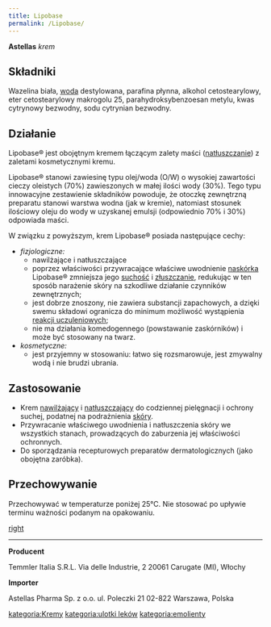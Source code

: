 ```yaml
---
title: Lipobase
permalink: /Lipobase/
---
```


**Astellas**
*krem*

Składniki
---------

Wazelina biała, [woda](/woda "wikilink") destylowana, parafina płynna, alkohol cetostearylowy, eter cetostearylowy makrogolu 25, parahydroksybenzoesan metylu, kwas cytrynowy bezwodny, sodu cytrynian bezwodny.

Działanie
---------

Lipobase® jest obojętnym kremem łączącym zalety maści ([natłuszczanie](/natłuszczanie "wikilink")) z zaletami kosmetycznymi kremu.

Lipobase® stanowi zawiesinę typu olej/woda (O/W) o wysokiej zawartości cieczy oleistych (70%) zawieszonych w małej ilości wody (30%). Tego typu innowacyjne zestawienie składników powoduje, że otoczkę zewnętrzną preparatu stanowi warstwa wodna (jak w kremie), natomiast stosunek ilościowy oleju do wody w uzyskanej emulsji (odpowiednio 70% i 30%) odpowiada maści.

W związku z powyższym, krem Lipobase® posiada następujące cechy:

-   *fizjologiczne:*
    -   nawilżające i natłuszczające
    -   poprzez właściwości przywracające właściwe uwodnienie [naskórka](/naskórek "wikilink") Lipobase® zmniejsza jego [suchość](/suchość_skóry "wikilink") i [złuszczanie](/łuszczenie "wikilink"), redukując w ten sposób narażenie skóry na szkodliwe działanie czynników zewnętrznych;
    -   jest dobrze znoszony, nie zawiera substancji zapachowych, a dzięki swemu składowi ogranicza do minimum możliwość wystąpienia [reakcji uczuleniowych](/reakcja_alergiczna "wikilink");
    -   nie ma działania komedogennego (powstawanie zaskórników) i może być stosowany na twarz.
-   *kosmetyczne:*
    -   jest przyjemny w stosowaniu: łatwo się rozsmarowuje, jest zmywalny wodą i nie brudzi ubrania.

Zastosowanie
------------

-   Krem [nawilżający](/nawilżanie "wikilink") i [natłuszczający](/natłuszczanie "wikilink") do codziennej pielęgnacji i ochrony suchej, podatnej na podrażnienia [skóry](/skóra "wikilink").
-   Przywracanie właściwego uwodnienia i natłuszczenia skóry we wszystkich stanach, prowadzących do zaburzenia jej właściwości ochronnych.
-   Do sporządzania recepturowych preparatów dermatologicznych (jako obojętna zaróbka).

Przechowywanie
--------------

Przechowywać w temperaturze poniżej 25°C. Nie stosować po upływie terminu ważności podanym na opakowaniu.

[right](/Grafika:Lipobase.jpg "wikilink")

------------------------------------------------------------------------

**Producent**

Temmler Italia S.R.L.
Via delle Industrie, 2
20061 Carugate (MI), Włochy

**Importer**

Astellas Pharma Sp. z o.o.
ul. Poleczki 21
02-822 Warszawa, Polska

[kategoria:Kremy](/kategoria:Kremy "wikilink") [kategoria:ulotki leków](/kategoria:ulotki_leków "wikilink") [kategoria:emolienty](/kategoria:emolienty "wikilink")
